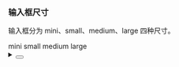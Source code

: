 ### 输入框尺寸

输入框分为 <yc-tag>mini</yc-tag>、<yc-tag>small</yc-tag>、<yc-tag>medium</yc-tag>、<yc-tag>large</yc-tag> 四种尺寸。

<div class="cell-demo vp-raw">
  <yc-space
    direction="vertical"
    size="large">
    <yc-radio-group
      type="button"
      v-model="size">
      <yc-radio value="mini">mini</yc-radio>
      <yc-radio value="small">small</yc-radio>
      <yc-radio value="medium">medium</yc-radio>
      <yc-radio value="large">large</yc-radio>
    </yc-radio-group>
    <yc-input-tag
      :default-value="['one']"
      :style="{ width: '320px' }"
      placeholder="Please enter something"
      :size="size"
      allow-clear />
  </yc-space>
</div>

<script setup>
import { ref } from 'vue';
const size = ref('medium');
</script>

<details>
<summary>
 <button class="code-btn"  >
    <icon-code />
 </button>
</summary>

```vue
<template>
  <yc-space
    direction="vertical"
    size="large">
    <yc-radio-group
      type="button"
      v-model="size">
      <yc-radio value="mini">mini</yc-radio>
      <yc-radio value="small">small</yc-radio>
      <yc-radio value="medium">medium</yc-radio>
      <yc-radio value="large">large</yc-radio>
    </yc-radio-group>
    <yc-input-tag
      :default-value="['one']"
      :style="{ width: '320px' }"
      placeholder="Please enter something"
      :size="size"
      allow-clear />
  </yc-space>
</template>

<script setup>
import { ref } from 'vue';
const size = ref('medium');
</script>
```

</details>
